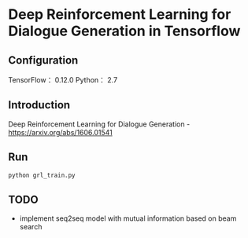 # Deep Reinforcement Learning for Dialogue Generation in Tensorflow

## Configuration
TensorFlow： 0.12.0
Python： 2.7

## Introduction
Deep Reinforcement Learning for Dialogue Generation - https://arxiv.org/abs/1606.01541

## Run 

```sh
python grl_train.py
```

## TODO
* implement seq2seq model with mutual information based on beam search